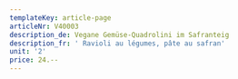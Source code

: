 ```yaml
---
templateKey: article-page
articleNr: V40003
description_de: Vegane Gemüse-Quadrolini im Safranteig
description_fr: ' Ravioli au légumes, pâte au safran'
unit: '2'
price: 24.--
---
```


